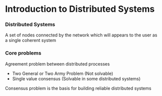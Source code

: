 # Introduction to Distributed Systems

### Distributed Systems

A set of nodes connected by the network which will appears to the user as a single coherent system

### Core problems

Agreement problem between distributed processes

* Two General or Two Army Problem (Not solvable)
* Single value consensus (Solvable in some distributed systems)


Consensus problem is the basis for building reliable distributed systems
